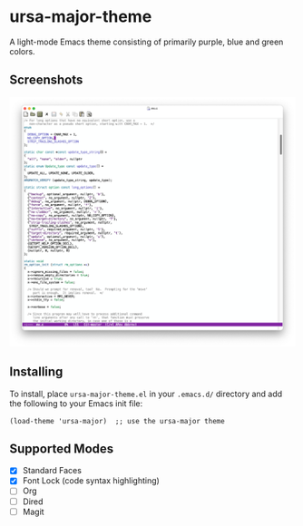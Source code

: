 # ursa-major-theme
A light-mode Emacs theme consisting of primarily purple, blue and green colors.

## Screenshots
![Colors in a large C program.](/screenshots/c-screenshot.png)

## Installing
To install, place `ursa-major-theme.el` in your `.emacs.d/` directory and add
the following to your Emacs init file:

```
(load-theme 'ursa-major)  ;; use the ursa-major theme
```

## Supported Modes
 - [x] Standard Faces
 - [x] Font Lock (code syntax highlighting)
 - [ ] Org
 - [ ] Dired
 - [ ] Magit